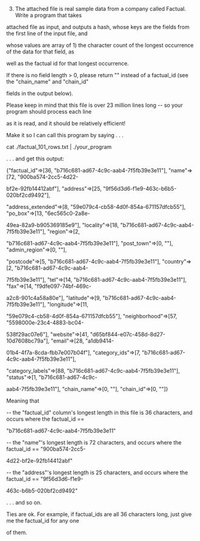 3. The attached file is real sample data from a company called Factual. Write a program that takes

attached file as input, and outputs a hash, whose keys are the fields from the first line of the input file, and 

whose values are array of 1) the character count of the longest occurrence of the data for that field, as 

well as the factual id for that longest occurrence.

If there is no field length > 0, please return "" instead of a factual_id (see the "chain_name" and "chain_id" 

fields in the output below).

Please keep in mind that this file is over 23 million lines long -- so your program should process each line 

as it is read, and it should be relatively efficient!

Make it so I can call this program by saying . . .

cat ./factual_101_rows.txt | ./your_program

. . . and get this output: 

{"factual_id"=>[36, "b716c681-ad67-4c9c-aab4-7f5fb39e3e11"], "name"=>[72, "900ba574-2cc5-4d22-

bf2e-92fb14412abf"], "address"=>[25, "9f56d3d6-f1e9-463c-b6b5-020bf2cd9492"], 

"address_extended"=>[8, "59e079c4-cb58-4d0f-854a-671157dfcb55"], "po_box"=>[13, "6ec565c0-2a8e-

49ea-82a9-b905369185e9"], "locality"=>[18, "b716c681-ad67-4c9c-aab4-7f5fb39e3e11"], "region"=>[2, 

"b716c681-ad67-4c9c-aab4-7f5fb39e3e11"], "post_town"=>[0, ""], "admin_region"=>[0, ""], 

"postcode"=>[5, "b716c681-ad67-4c9c-aab4-7f5fb39e3e11"], "country"=>[2, "b716c681-ad67-4c9c-aab4-

7f5fb39e3e11"], "tel"=>[14, "b716c681-ad67-4c9c-aab4-7f5fb39e3e11"], "fax"=>[14, "f9dfe097-74bf-469c-

a2c8-901c4a58a80e"], "latitude"=>[9, "b716c681-ad67-4c9c-aab4-7f5fb39e3e11"], "longitude"=>[11, 

"59e079c4-cb58-4d0f-854a-671157dfcb55"], "neighborhood"=>[57, "5598000e-23c4-4883-bc04-

538f29ac07e6"], "website"=>[41, "d65bf844-e07c-458d-8d27-10d7608bc79a"], "email"=>[28, "a1db9414-

01b4-4f7a-8cda-fbb7e007b04f"], "category_ids"=>[7, "b716c681-ad67-4c9c-aab4-7f5fb39e3e11"], 

"category_labels"=>[88, "b716c681-ad67-4c9c-aab4-7f5fb39e3e11"], "status"=>[1, "b716c681-ad67-4c9c-

aab4-7f5fb39e3e11"], "chain_name"=>[0, ""], "chain_id"=>[0, ""]}

Meaning that 

-- the "factual_id" column's longest length in this file is 36 characters, and occurs where the factual_id == 

"b716c681-ad67-4c9c-aab4-7f5fb39e3e11"

-- the "name"'s longest length is 72 characters, and occurs where the factual_id == "900ba574-2cc5-

4d22-bf2e-92fb14412abf"

-- the "address"'s longest length is 25 characters, and occurs where the factual_id == "9f56d3d6-f1e9-

463c-b6b5-020bf2cd9492"

. . . and so on.

Ties are ok. For example, if factual_ids are all 36 characters long, just give me the factual_id for any one 

of them.